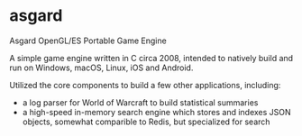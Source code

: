 # asgard
Asgard OpenGL/ES Portable Game Engine

A simple game engine written in C circa 2008, intended to natively build and run on Windows, macOS, Linux, iOS and Android.

Utilized the core components to build a few other applications, including:
* a log parser for World of Warcraft to build statistical summaries
* a high-speed in-memory search engine which stores and indexes JSON objects, somewhat comparible to Redis, but specialized for search
